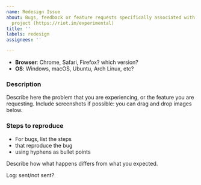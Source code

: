 ```yaml
---
name: Redesign Issue
about: Bugs, feedback or feature requests specifically associated with the Redesign
  project (https://riot.im/experimental)
title: ''
labels: redesign
assignees: ''

---
```


<!-- Thanks for providing feedback on the redesign! By filling out the sections with your information, you will help the us to process your issue.
-->

- **Browser**: Chrome, Safari, Firefox? which version?
- **OS**: Windows, macOS, Ubuntu, Arch Linux, etc?

### Description

Describe here the problem that you are experiencing, or the feature you are requesting.
Include screenshots if possible: you can drag and drop images below.

### Steps to reproduce

- For bugs, list the steps
- that reproduce the bug
- using hyphens as bullet points

Describe how what happens differs from what you expected.

Log: sent/not sent?    <!-- You can send us the app's logs via the 'Report bug'
link on the 'Settings' page. Very important for hard-to-reproduce bugs. Please
file a bug here too! -->
